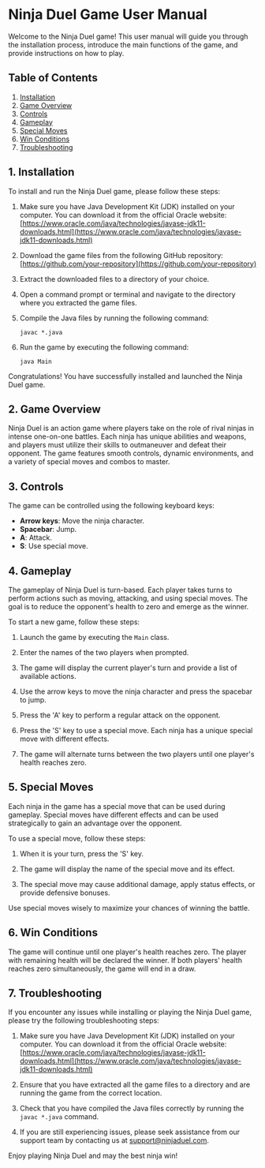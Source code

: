 # Ninja Duel Game User Manual

Welcome to the Ninja Duel game! This user manual will guide you through the installation process, introduce the main functions of the game, and provide instructions on how to play.

## Table of Contents
1. [Installation](#installation)
2. [Game Overview](#game-overview)
3. [Controls](#controls)
4. [Gameplay](#gameplay)
5. [Special Moves](#special-moves)
6. [Win Conditions](#win-conditions)
7. [Troubleshooting](#troubleshooting)

## 1. Installation <a name="installation"></a>

To install and run the Ninja Duel game, please follow these steps:

1. Make sure you have Java Development Kit (JDK) installed on your computer. You can download it from the official Oracle website: [https://www.oracle.com/java/technologies/javase-jdk11-downloads.html](https://www.oracle.com/java/technologies/javase-jdk11-downloads.html)

2. Download the game files from the following GitHub repository: [https://github.com/your-repository](https://github.com/your-repository)

3. Extract the downloaded files to a directory of your choice.

4. Open a command prompt or terminal and navigate to the directory where you extracted the game files.

5. Compile the Java files by running the following command:
   ```
   javac *.java
   ```

6. Run the game by executing the following command:
   ```
   java Main
   ```

Congratulations! You have successfully installed and launched the Ninja Duel game.

## 2. Game Overview <a name="game-overview"></a>

Ninja Duel is an action game where players take on the role of rival ninjas in intense one-on-one battles. Each ninja has unique abilities and weapons, and players must utilize their skills to outmaneuver and defeat their opponent. The game features smooth controls, dynamic environments, and a variety of special moves and combos to master.

## 3. Controls <a name="controls"></a>

The game can be controlled using the following keyboard keys:

- **Arrow keys**: Move the ninja character.
- **Spacebar**: Jump.
- **A**: Attack.
- **S**: Use special move.

## 4. Gameplay <a name="gameplay"></a>

The gameplay of Ninja Duel is turn-based. Each player takes turns to perform actions such as moving, attacking, and using special moves. The goal is to reduce the opponent's health to zero and emerge as the winner.

To start a new game, follow these steps:

1. Launch the game by executing the `Main` class.

2. Enter the names of the two players when prompted.

3. The game will display the current player's turn and provide a list of available actions.

4. Use the arrow keys to move the ninja character and press the spacebar to jump.

5. Press the 'A' key to perform a regular attack on the opponent.

6. Press the 'S' key to use a special move. Each ninja has a unique special move with different effects.

7. The game will alternate turns between the two players until one player's health reaches zero.

## 5. Special Moves <a name="special-moves"></a>

Each ninja in the game has a special move that can be used during gameplay. Special moves have different effects and can be used strategically to gain an advantage over the opponent.

To use a special move, follow these steps:

1. When it is your turn, press the 'S' key.

2. The game will display the name of the special move and its effect.

3. The special move may cause additional damage, apply status effects, or provide defensive bonuses.

Use special moves wisely to maximize your chances of winning the battle.

## 6. Win Conditions <a name="win-conditions"></a>

The game will continue until one player's health reaches zero. The player with remaining health will be declared the winner. If both players' health reaches zero simultaneously, the game will end in a draw.

## 7. Troubleshooting <a name="troubleshooting"></a>

If you encounter any issues while installing or playing the Ninja Duel game, please try the following troubleshooting steps:

1. Make sure you have Java Development Kit (JDK) installed on your computer. You can download it from the official Oracle website: [https://www.oracle.com/java/technologies/javase-jdk11-downloads.html](https://www.oracle.com/java/technologies/javase-jdk11-downloads.html)

2. Ensure that you have extracted all the game files to a directory and are running the game from the correct location.

3. Check that you have compiled the Java files correctly by running the `javac *.java` command.

4. If you are still experiencing issues, please seek assistance from our support team by contacting us at [support@ninjaduel.com](mailto:support@ninjaduel.com).

Enjoy playing Ninja Duel and may the best ninja win!